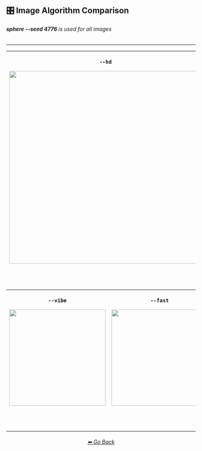 ## 🎛 Image Algorithm Comparison
###### **sphere --seed 4776** is used for all images

---

<p><div align="center">

| <p>```--hd```</p><p><img src="https://github.com/willwulfken/MidJourney-Styles-and-Keywords-Reference/blob/main/Images/Summary%20Images/Image%20Algorithm%20Summary/_sphere_--hd.png?raw=true" width="512" /></p> |
| :-: |

<br/>

| <p>```--vibe```</p><p><img src="https://github.com/willwulfken/MidJourney-Styles-and-Keywords-Reference/blob/main/Images/Summary%20Images/Image%20Algorithm%20Summary/_sphere_--vibe.png?raw=true" width="256" /></p> | <p>```--fast```</p><p><img src="https://github.com/willwulfken/MidJourney-Styles-and-Keywords-Reference/blob/main/Images/Summary%20Images/Image%20Algorithm%20Summary/_sphere_--fast.png?raw=true" width="256" /></p> | <p>```--vibefast```</p><p><img src="https://github.com/willwulfken/MidJourney-Styles-and-Keywords-Reference/blob/main/Images/Summary%20Images/Image%20Algorithm%20Summary/_sphere_--vibefast.png?raw=true" width="256" /></p> |
| :-: | :-: | :-: |

<br/>

---
###### [⬅ Go Back](https://github.com/willwulfken/MidJourney-Styles-and-Keywords-Reference/blob/main/README.md)
